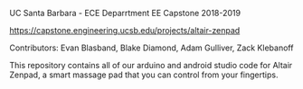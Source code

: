 UC Santa Barbara - ECE Deparrtment 
EE Capstone 2018-2019

https://capstone.engineering.ucsb.edu/projects/altair-zenpad

Contributors: Evan Blasband, Blake Diamond, Adam Gulliver, Zack Klebanoff




This repository contains all of our arduino and android studio code for Altair Zenpad, a smart massage pad that you can control from your fingertips.
